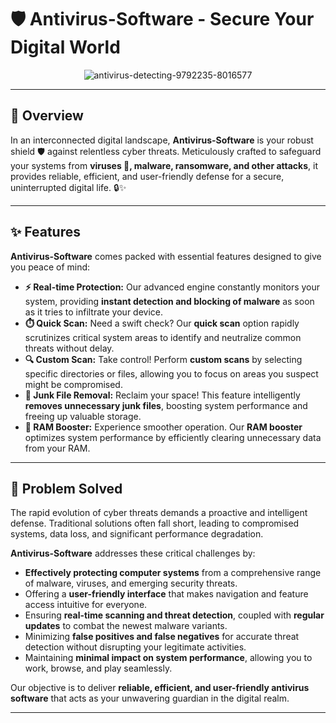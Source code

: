 # 🛡️ Antivirus-Software - Secure Your Digital World

<p align="center">
  <img src="https://github.com/user-attachments/assets/eccb0139-a2d6-4d76-bd55-c2c79dd895e2" alt="antivirus-detecting-9792235-8016577">
</p>

---

## 🚀 Overview

In an interconnected digital landscape, **Antivirus-Software** is your robust shield 🛡️ against relentless cyber threats. Meticulously crafted to safeguard your systems from **viruses 🦠, malware, ransomware, and other attacks**, it provides reliable, efficient, and user-friendly defense for a secure, uninterrupted digital life. 🔒✨

---

## ✨ Features

**Antivirus-Software** comes packed with essential features designed to give you peace of mind:

* **⚡ Real-time Protection:** Our advanced engine constantly monitors your system, providing **instant detection and blocking of malware** as soon as it tries to infiltrate your device.
* **⏱️ Quick Scan:** Need a swift check? Our **quick scan** option rapidly scrutinizes critical system areas to identify and neutralize common threats without delay.
* **🔍 Custom Scan:** Take control! Perform **custom scans** by selecting specific directories or files, allowing you to focus on areas you suspect might be compromised.
* **🧹 Junk File Removal:** Reclaim your space! This feature intelligently **removes unnecessary junk files**, boosting system performance and freeing up valuable storage.
* **💨 RAM Booster:** Experience smoother operation. Our **RAM booster** optimizes system performance by efficiently clearing unnecessary data from your RAM.

---

## 🎯 Problem Solved

The rapid evolution of cyber threats demands a proactive and intelligent defense. Traditional solutions often fall short, leading to compromised systems, data loss, and significant performance degradation.

**Antivirus-Software** addresses these critical challenges by:

* **Effectively protecting computer systems** from a comprehensive range of malware, viruses, and emerging security threats.
* Offering a **user-friendly interface** that makes navigation and feature access intuitive for everyone.
* Ensuring **real-time scanning and threat detection**, coupled with **regular updates** to combat the newest malware variants.
* Minimizing **false positives and false negatives** for accurate threat detection without disrupting your legitimate activities.
* Maintaining **minimal impact on system performance**, allowing you to work, browse, and play seamlessly.

Our objective is to deliver **reliable, efficient, and user-friendly antivirus software** that acts as your unwavering guardian in the digital realm.

---

